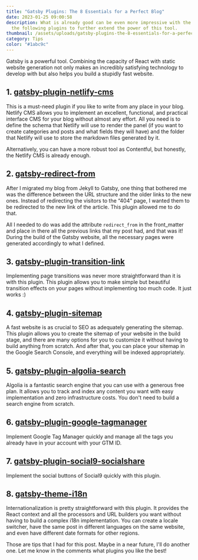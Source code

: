 ```yaml
---
title: "Gatsby Plugins: The 8 Essentials for a Perfect Blog"
date: 2023-01-25 09:00:58
description: What is already good can be even more impressive with the use of
  the following plugins to further extend the power of this tool.
thumbnail: /assets/uploads/gatsby-plugins-the-8-essentials-for-a-perfect-blog.png
category: Tips
color: "#1abc9c"
---
```

Gatsby is a powerful tool. Combining the capacity of React with static website generation not only makes an incredibly satisfying technology to develop with but also helps you build a stupidly fast website.

## 1. [gatsby-plugin-netlify-cms](https://www.gatsbyjs.com/plugins/gatsby-plugin-netlify-cms/?=gatsby-plugin-netlify-cms)

This is a must-need plugin if you like to write from any place in your blog. Netlify CMS allows you to implement an excellent, functional, and practical interface CMS for your blog without almost any effort. All you need is to define the schema that Netlify will use to render the panel (if you want to create categories and posts and what fields they will have) and the folder that Netlify will use to store the markdown files generated by it.

Alternatively, you can have a more robust tool as Contentful, but honestly, the Netlify CMS is already enough.

## 2. [gatsby-redirect-from](https://www.gatsbyjs.com/plugins/gatsby-redirect-from/)

After I migrated my blog from Jekyll to Gatsby, one thing that bothered me was the difference between the URL structure and the older links to the new ones. Instead of redirecting the visitors to the “404" page, I wanted them to be redirected to the new link of the article. This plugin allowed me to do that.

All I needed to do was add the attribute `redirect_from` in the front_matter and place in there all the previous links that my post had, and that was it! During the build of the Gatsby website, all the necessary pages were generated accordingly to what I defined.

## 3. [gatsby-plugin-transition-link](https://www.gatsbyjs.com/plugins/gatsby-plugin-transition-link/?=gatsby-plugin-transition-link)

Implementing page transitions was never more straightforward than it is with this plugin. This plugin allows you to make simple but beautiful transition effects on your pages without implementing too much code. It just works :)

## 4. [gatsby-plugin-sitemap](https://www.gatsbyjs.com/plugins/gatsby-plugin-sitemap/?=gatsby-plugin-sitemap)

A fast website is as crucial to SEO as adequately generating the sitemap. This plugin allows you to create the sitemap of your website in the build stage, and there are many options for you to customize it without having to build anything from scratch. And after that, you can place your sitemap in the Google Search Console, and everything will be indexed appropriately.

## 5. [gatsby-plugin-algolia-search](https://www.gatsbyjs.com/plugins/gatsby-plugin-algolia-search/?=gatsby-plugin-algolia-search)

Algolia is a fantastic search engine that you can use with a generous free plan. It allows you to track and index any content you want with easy implementation and zero infrastructure costs. You don't need to build a search engine from scratch.

## 6. [gatsby-plugin-google-tagmanager](https://www.gatsbyjs.com/plugins/gatsby-plugin-google-tagmanager/?=gatsby-plugin-google-tagmanager)

Implement Google Tag Manager quickly and manage all the tags you already have in your account with your GTM ID.

## 7. [gatsby-plugin-social9-socialshare](https://www.gatsbyjs.com/plugins/gatsby-plugin-social9-socialshare/?=gatsby-plugin-social9-socialshare)

Implement the social buttons of Social9 quickly with this plugin.

## 8. [gatsby-theme-i18n](https://www.gatsbyjs.com/plugins/gatsby-theme-i18n/?=gatsby-theme-i18n)

Internationalization is pretty straightforward with this plugin. It provides the React context and all the processors and URL builders you want without having to build a complex i18n implementation.  You can create a locale switcher, have the same post in different languages on the same website, and even have different date formats for other regions.

Those are tips that I had for this post. Maybe in a near future, I'll do another one. Let me know in the comments what plugins you like the best!
